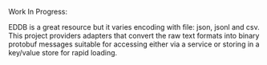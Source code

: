 Work In Progress:

EDDB is a great resource but it varies encoding with file: json, jsonl and csv. This project
providers adapters that convert the raw text formats into binary protobuf messages suitable
for accessing either via a service or storing in a key/value store for rapid loading.

